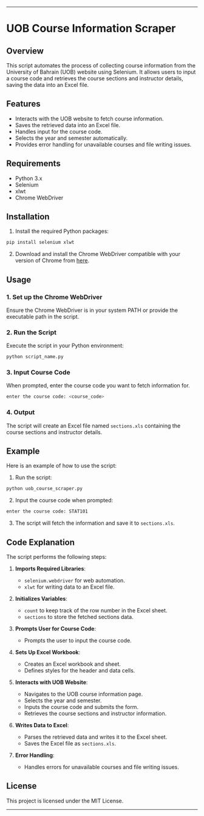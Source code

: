 
---

# UOB Course Information Scraper

## Overview

This script automates the process of collecting course information from the University of Bahrain (UOB) website using Selenium. It allows users to input a course code and retrieves the course sections and instructor details, saving the data into an Excel file.

## Features

- Interacts with the UOB website to fetch course information.
- Saves the retrieved data into an Excel file.
- Handles input for the course code.
- Selects the year and semester automatically.
- Provides error handling for unavailable courses and file writing issues.

## Requirements

- Python 3.x
- Selenium
- xlwt
- Chrome WebDriver

## Installation

1. Install the required Python packages:

```bash
pip install selenium xlwt
```

2. Download and install the Chrome WebDriver compatible with your version of Chrome from [here](https://sites.google.com/a/chromium.org/chromedriver/downloads).

## Usage

### 1. Set up the Chrome WebDriver

Ensure the Chrome WebDriver is in your system PATH or provide the executable path in the script.

### 2. Run the Script

Execute the script in your Python environment:

```bash
python script_name.py
```

### 3. Input Course Code

When prompted, enter the course code you want to fetch information for.

```bash
enter the course code: <course_code>
```

### 4. Output

The script will create an Excel file named `sections.xls` containing the course sections and instructor details.

## Example

Here is an example of how to use the script:

1. Run the script:

```bash
python uob_course_scraper.py
```

2. Input the course code when prompted:

```bash
enter the course code: STAT101
```

3. The script will fetch the information and save it to `sections.xls`.

## Code Explanation

The script performs the following steps:

1. **Imports Required Libraries**:
    - `selenium.webdriver` for web automation.
    - `xlwt` for writing data to an Excel file.

2. **Initializes Variables**:
    - `count` to keep track of the row number in the Excel sheet.
    - `sections` to store the fetched sections data.

3. **Prompts User for Course Code**:
    - Prompts the user to input the course code.

4. **Sets Up Excel Workbook**:
    - Creates an Excel workbook and sheet.
    - Defines styles for the header and data cells.

5. **Interacts with UOB Website**:
    - Navigates to the UOB course information page.
    - Selects the year and semester.
    - Inputs the course code and submits the form.
    - Retrieves the course sections and instructor information.

6. **Writes Data to Excel**:
    - Parses the retrieved data and writes it to the Excel sheet.
    - Saves the Excel file as `sections.xls`.

7. **Error Handling**:
    - Handles errors for unavailable courses and file writing issues.

## License

This project is licensed under the MIT License.

---
